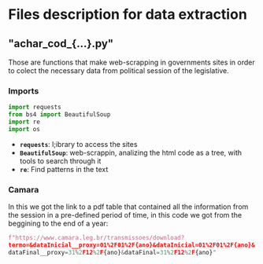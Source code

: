 # Files description for data extraction

## "achar_cod_{...}.py"

Those are functions that make web-scrapping in governments sites in order to colect the necessary data from political session of the legislative.
### Imports
```python
import requests
from bs4 import BeautifulSoup
import re
import os
```
- **`requests`**: l;ibrary to access the sites
- **`BeautifulSoup`**: web-scrappin, analizing the html code as a tree, with tools to search through it
- **`re`**: Find patterns in the text

### Camara

In this we got the link to a pdf table that contained all the information from the session in a pre-defined period of time, in this code we got from the beggining to the end of a year:
```python
f"https://www.camara.leg.br/transmissoes/download?
termo=&dataInicial__proxy=01%2F01%2F{ano}&dataInicial=01%2F01%2F{ano}&
dataFinal__proxy=31%2F12%2F{ano}&dataFinal=31%2F12%2F{ano}"
```

